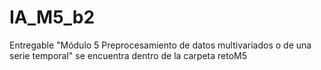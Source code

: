 # IA_M5_b2

Entregable "Módulo 5 Preprocesamiento de datos multivariados o de una serie temporal" se encuentra dentro de la carpeta retoM5
